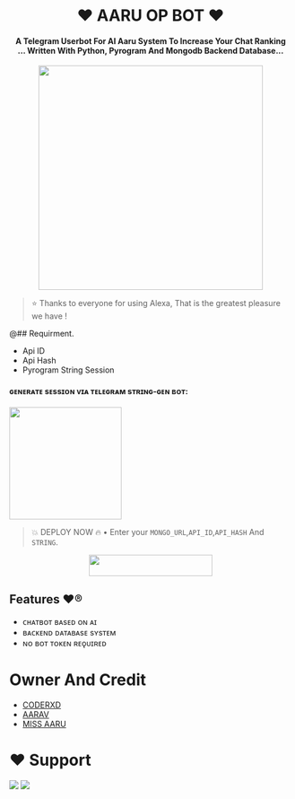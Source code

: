 <h1 align="center"><b>❤️ AARU OP BOT ❤️</b></h1>

<h4 align="center">A Telegram Userbot For AI Aaru System To Increase Your Chat Ranking <br> ... Written With Python, Pyrogram And Mongodb Backend Database...</h4>

<p align="center"><a href="https://t.me/LOVE_X_BIRDS"><img src="https://telegra.ph/file/3afae8a3e99b18ee86bbf.jpg" width="400"></a></p>

> ⭐️ Thanks to everyone for using Alexa, That is the greatest pleasure we have !

@## Requirment.
- Api ID
- Api Hash
- Pyrogram String Session
<h4> ɢᴇɴᴇʀᴀᴛᴇ sᴇssɪᴏɴ ᴠɪᴀ ᴛᴇʟᴇɢʀᴀᴍ sᴛʀɪɴɢ-ɢᴇɴ ʙᴏᴛ: </h4>    
<p><a href="https://t.me/Aaru_Session_Robot"><img src="https://img.shields.io/badge/TG%20String%20Gen%20Bot-blueviolet?style=for-the-badge&logo=appveyor" width="200""/></a></p>
  
> 💥 DEPLOY NOW 🔥
• Enter your ```MONGO_URL```,```API_ID```,```API_HASH``` And ```STRING```.
<p align="center"><a href="https://render.com/deploy?template=https://github.com/CODER-XD143/AARU-CHATBOT"> <img src="https://img.shields.io/badge/Deploy%20To%20Heroku-black?style=for-the-badge&logo=heroku" width="220" height="38.45"/></a></p>      

## Features ❤️®
- ᴄʜᴀᴛʙᴏᴛ ʙᴀsᴇᴅ ᴏɴ ᴀɪ 
- ʙᴀᴄᴋᴇɴᴅ ᴅᴀᴛᴀʙᴀsᴇ sʏsᴛᴇᴍ
- ɴᴏ ʙᴏᴛ ᴛᴏᴋᴇɴ ʀᴇǫᴜɪʀᴇᴅ

# Owner And Credit
- [CODERXD](https://t.me/ItsCODER_XD)
- [AARAV](https://t.me/its_Aarav_xD)
- [MISS AARU](https://t.me/AARAV_X_AARU)

# ❤️ Support
<a href="https://t.me/MISS_AARU_UPDATES"><img src="https://img.shields.io/badge/Join-Telegram%20Channel-red.svg?logo=Telegram"></a>
<a href="https://t.me/LOVE_X_BIRDS"><img src="https://img.shields.io/badge/Join-Telegram%20Group-blue.svg?logo=telegram"></a>
</details>
